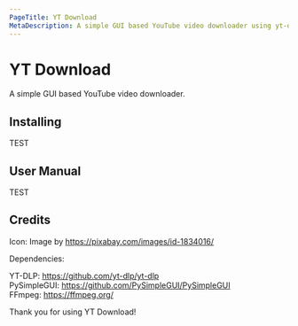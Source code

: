 ```yaml
---
PageTitle: YT Download
MetaDescription: A simple GUI based YouTube video downloader using yt-dlp
---
```


# YT Download
A simple GUI based YouTube video downloader.
## Installing
TEST
## User Manual
TEST
## Credits
Icon: Image by https://pixabay.com/images/id-1834016/

Dependencies:

YT-DLP: https://github.com/yt-dlp/yt-dlp  
PySimpleGUI: https://github.com/PySimpleGUI/PySimpleGUI  
FFmpeg: https://ffmpeg.org/

Thank you for using YT Download!